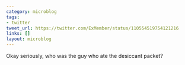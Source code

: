 ```yaml
---
category: microblog
tags:
- twitter
tweet_url: https://twitter.com/ExMember/status/110554519754121216
links: []
layout: microblog
---
```

Okay seriously, who was the guy who ate the desiccant packet?
